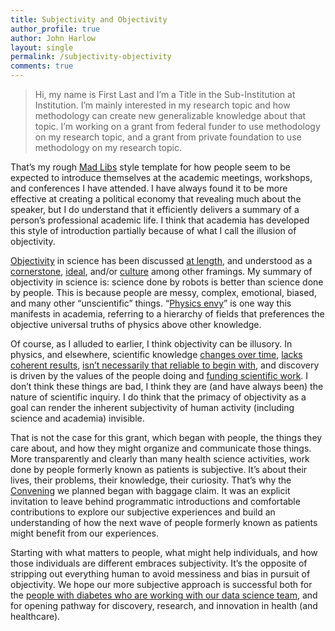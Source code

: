 ```yaml
---
title: Subjectivity and Objectivity
author_profile: true
author: John Harlow
layout: single
permalink: /subjectivity-objectivity
comments: true
---
```


>Hi, my name is First Last and I’m a Title in the Sub-Institution at Institution. I’m mainly interested in my research topic and how methodology can create new generalizable knowledge about that topic. I’m working on a grant from federal funder to use methodology on my research topic, and a grant from private foundation to use methodology on my research topic.
 
That’s my rough [Mad Libs](http://www.madlibs.com/) style template for how people seem to be expected to introduce themselves at the academic meetings, workshops, and conferences I have attended. I have always found it to be more effective at creating a political economy that revealing much about the speaker, but I do understand that it efficiently delivers a summary of a person’s professional academic life. I think that academia has developed this style of introduction partially because of what I call the illusion of objectivity. 

[Objectivity](https://plato.stanford.edu/entries/scientific-objectivity/) in science has been discussed [at length](https://www.springer.com/us/book/9783319143484), and understood as a [cornerstone](http://science.sciencemag.org/content/311/5765/1240.3), [ideal](https://blogs.scientificamerican.com/doing-good-science/the-ideal-of-objectivity/), and/or [culture](http://science.sciencemag.org/content/243/4894/1085) among other framings. My summary of objectivity in science is: science done by robots is better than science done by people. This is because people are messy, complex, emotional, biased, and many other “unscientific” things. “[Physics envy](https://issues.org/31-3/physics-envy-get-over-it/)” is one way this manifests in academia, referring to a hierarchy of fields that preferences the objective universal truths of physics above other knowledge.

Of course, as I alluded to earlier, I think objectivity can be illusory. In physics, and elsewhere, scientific knowledge [changes over time](https://phys.org/news/2014-06-einstein-quantum-mechanics-hed-today.html), [lacks coherent results](https://sciencebasedmedicine.org/everything-we-eat-causes-cancer/), [isn’t necessarily that reliable to begin with](http://journals.plos.org/plosmedicine/article?id=10.1371/journal.pmed.0020124), and discovery is driven by the values of the people doing and [funding scientific work](https://www.bu.edu/research/articles/funding-for-scientific-research/). I don’t think these things are bad, I think they are (and have always been) the nature of scientific inquiry. I do think that the primacy of objectivity as a goal can render the inherent subjectivity of human activity (including science and academia) invisible. 

That is not the case for this grant, which began with people, the things they care about, and how they might organize and communicate those things. More transparently and clearly than many health science activities, work done by people formerly known as patients is subjective. It’s about their lives, their problems, their knowledge, their curiosity. That’s why the [Convening](/designing-the-convening) we planned began with baggage claim. It was an explicit invitation to leave behind programmatic introductions and comfortable contributions to explore our subjective experiences and build an understanding of how the next wave of people formerly known as patients might benefit from our experiences. 

Starting with what matters to people, what might help individuals, and how those individuals are different embraces subjectivity. It’s the opposite of stripping out everything human to avoid messiness and bias in pursuit of objectivity. We hope our more subjective approach is successful both for the [people with diabetes who are working with our data science team](http://openingpathways.org/work-with-data-science-team), and for opening pathway for discovery, research, and innovation in health (and healthcare).
